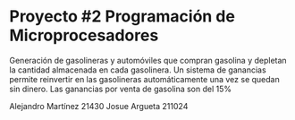 # Proyecto #2 Programación de Microprocesadores
Generación de gasolineras y automóviles que compran gasolina y depletan la cantidad almacenada en cada gasolinera. 
Un sistema de ganancias permite reinvertir en las gasolineras automáticamente una vez se quedan sin dinero.
Las ganancias por venta de gasolina son del 15%

Alejandro Martínez 21430
Josue Argueta 211024
